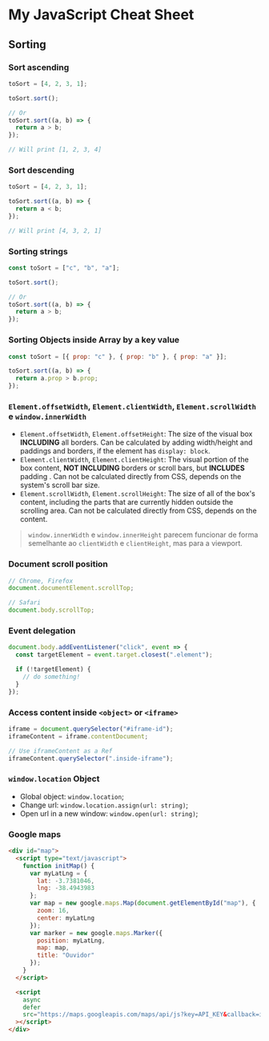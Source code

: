 # My JavaScript Cheat Sheet

## Sorting

### Sort ascending

```js
toSort = [4, 2, 3, 1];

toSort.sort();

// Or
toSort.sort((a, b) => {
  return a > b;
});

// Will print [1, 2, 3, 4]
```

### Sort descending

```js
toSort = [4, 2, 3, 1];

toSort.sort((a, b) => {
  return a < b;
});

// Will print [4, 3, 2, 1]
```

### Sorting strings

```js
const toSort = ["c", "b", "a"];

toSort.sort();

// Or
toSort.sort((a, b) => {
  return a > b;
});
```

### Sorting Objects inside Array by a key value

```js
const toSort = [{ prop: "c" }, { prop: "b" }, { prop: "a" }];

toSort.sort((a, b) => {
  return a.prop > b.prop;
});
```

### `Element.offsetWidth`, `Element.clientWidth`, `Element.scrollWidth` e `window.innerWidth`

- `Element.offsetWidth`, `Element.offsetHeight`: The size of the visual box **INCLUDING** all borders. Can be calculated by adding width/height and paddings and borders, if the element has `display: block`.
- `Element.clientWidth`, `Element.clientHeight`: The visual portion of the box content, **NOT INCLUDING** borders or scroll bars, but **INCLUDES** padding . Can not be calculated directly from CSS, depends on the system's scroll bar size.
- `Element.scrollWidth`, `Element.scrollHeight`: The size of all of the box's content, including the parts that are currently hidden outside the scrolling area. Can not be calculated directly from CSS, depends on the content.

> `window.innerWidth` e `window.innerHeight` parecem funcionar de forma semelhante ao `clientWidth` e `clientHeight`, mas para a viewport.

### Document scroll position

```js
// Chrome, Firefox
document.documentElement.scrollTop;

// Safari
document.body.scrollTop;
```

### Event delegation

```js
document.body.addEventListener("click", event => {
  const targetElement = event.target.closest(".element");

  if (!targetElement) {
    // do something!
  }
});
```

### Access content inside `<object>` or `<iframe>`

```js
iframe = document.querySelector("#iframe-id");
iframeContent = iframe.contentDocument;

// Use iframeContent as a Ref
iframeContent.querySelector(".inside-iframe");
```

### `window.location` Object

- Global object: `window.location`;
- Change url: `window.location.assign(url: string)`;
- Open url in a new window: `window.open(url: string)`;

### Google maps

```html
<div id="map">
  <script type="text/javascript">
    function initMap() {
      var myLatLng = {
        lat: -3.7381046,
        lng: -38.4943983
      };
      var map = new google.maps.Map(document.getElementById("map"), {
        zoom: 16,
        center: myLatLng
      });
      var marker = new google.maps.Marker({
        position: myLatLng,
        map: map,
        title: "Ouvidor"
      });
    }
  </script>

  <script
    async
    defer
    src="https://maps.googleapis.com/maps/api/js?key=API_KEY&callback=initMap"
  ></script>
</div>
```
